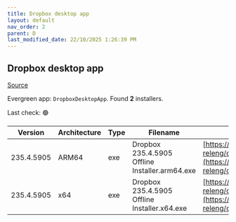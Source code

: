 ```yaml
---
title: Dropbox desktop app
layout: default
nav_order: 2
parent: D
last_modified_date: 22/10/2025 1:26:39 PM
---
```


## Dropbox desktop app

[Source](https://www.dropbox.com/desktop)

Evergreen app: `DropboxDesktopApp`. Found **2** installers.

Last check: 🟢

| Version    | Architecture | Type | Filename                                       | URI                                                                                                                                                                                                            |
| ---------- | ------------ | ---- | ---------------------------------------------- | -------------------------------------------------------------------------------------------------------------------------------------------------------------------------------------------------------------- |
| 235.4.5905 | ARM64        | exe  | Dropbox 235.4.5905 Offline Installer.arm64.exe | [https://edge.dropboxstatic.com/dbx-releng/client/Dropbox%20235.4.5905%20Offline%20Installer.arm64.exe](https://edge.dropboxstatic.com/dbx-releng/client/Dropbox%20235.4.5905%20Offline%20Installer.arm64.exe) |
| 235.4.5905 | x64          | exe  | Dropbox 235.4.5905 Offline Installer.x64.exe   | [https://edge.dropboxstatic.com/dbx-releng/client/Dropbox%20235.4.5905%20Offline%20Installer.x64.exe](https://edge.dropboxstatic.com/dbx-releng/client/Dropbox%20235.4.5905%20Offline%20Installer.x64.exe)     |
